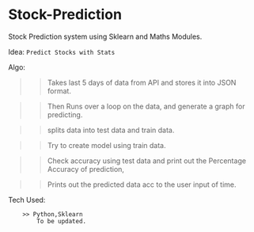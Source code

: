 # Stock-Prediction
Stock Prediction system using  Sklearn and Maths Modules.


Idea: `Predict Stocks with Stats`

Algo:

>> Takes last 5 days of data from API and stores it into JSON format.


>> Then Runs over a loop on the data, and generate a graph for predicting.


>> splits data into test data and train data.


>> Try to create model using train data.


>> Check accuracy using test data and print out the Percentage Accuracy of prediction,


>> Prints out the predicted data acc to the user input of time.

Tech Used:

		>> Python,Sklearn
			To be updated.

